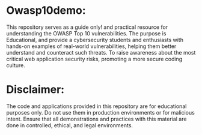 # Owasp10demo:
This repository serves as a guide only! and practical resource for understanding the OWASP Top 10 vulnerabilities. The purpose is Educational, and provide a cybersecurity students and enthusiasts with hands-on examples of real-world vulnerabilities, helping them better understand and counteract such threats. To raise awareness about the most critical web application security risks, promoting a more secure coding culture.

# Disclaimer:

The code and applications provided in this repository are for educational purposes only. Do not use them in production environments or for malicious intent. Ensure that all demonstrations and practices with this material are done in controlled, ethical, and legal environments.
